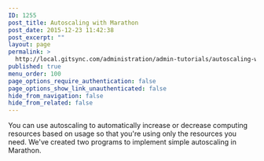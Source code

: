 ```yaml
---
ID: 1255
post_title: Autoscaling with Marathon
post_date: 2015-12-23 11:42:38
post_excerpt: ""
layout: page
permalink: >
  http://local.gitsync.com/administration/admin-tutorials/autoscaling-with-marathon/
published: true
menu_order: 100
page_options_require_authentication: false
page_options_show_link_unauthenticated: false
hide_from_navigation: false
hide_from_related: false
---
```

You can use autoscaling to automatically increase or decrease computing resources based on usage so that you're using only the resources you need. We've created two programs to implement simple autoscaling in Marathon.